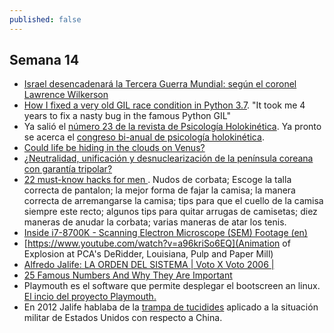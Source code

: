 ```yaml
---
published: false
---
```

## Semana 14

- [Israel desencadenará la Tercera Guerra Mundial: según el coronel Lawrence Wilkerson](http://www.jornada.unam.mx/2018/04/04/opinion/022o1pol)
- [How I fixed a very old GIL race condition in Python 3.7](https://vstinner.github.io/python37-gil-change.html). "It took me 4 years to fix a nasty bug in the famous Python GIL"
- Ya salió el [número 23 de la revista de Psicología Holokinética](http://revista.psicologiaholokinetica.org/sites/default/files/REVISTAPH-23.pdf). Ya pronto se acerca el [congreso bi-anual de psicología holokinética](https://www.percepcionunitaria.org/es/xv-congreso-de-psicolog-holokin-tica).
- [Could life be hiding in the clouds on Venus?](https://www.zmescience.com/science/venus-life-atmosphere-7135132/)
- [¿Neutralidad, unificación y desnuclearización de la península coreana con garantía tripolar?](http://www.jornada.unam.mx/2018/04/01/opinion/010o1pol)
- [22 must-know hacks for men ](https://www.youtube.com/watch?v=56jXh_z7Ja0). Nudos de corbata; Escoge la talla correcta de pantalon; la mejor forma de fajar la camisa; la manera correcta de arremangarse la camisa; tips para que el cuello de la camisa siempre este recto; algunos tips para quitar arrugas de camisetas; diez maneras de anudar la corbata; varias maneras de atar los tenis.
- [Inside i7-8700K - Scanning Electron Microscope (SEM) Footage (en)](https://www.youtube.com/watch?v=O_iu48VTRDE)
- [https://www.youtube.com/watch?v=a96kriSo6EQ](Animation of Explosion at PCA's DeRidder, Louisiana, Pulp and Paper Mill)
- [Alfredo Jalife: LA ORDEN DEL SISTEMA | Voto X Voto 2006 |](https://www.youtube.com/watch?v=zCmvZV9CPqI)
- [25 Famous Numbers And Why They Are Important](https://www.youtube.com/watch?time_continue=2&v=c5jep7S8yxA)
- Playmouth es el software que permite desplegar el bootscreen an linux. [El incio del proyecto Playmouth.](https://blog.fpmurphy.com/2009/09/project-plymouth.html)
- En 2012 Jalife hablaba de la [trampa de tucidides](http://www.jornada.unam.mx/2012/06/03/opinion/018o1pol) aplicado a la situación militar de Estados Unidos con respecto a China.
